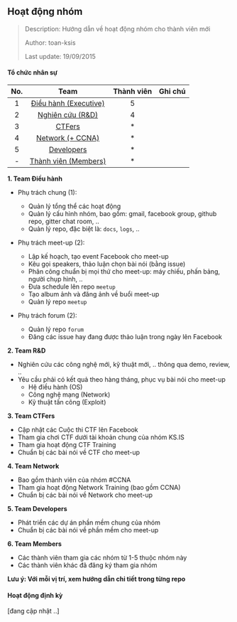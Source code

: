 ## Hoạt động nhóm

> Description: Hướng dẫn về hoạt động nhóm cho thành viên mới
> 
> Author: toan-ksis
> 
> Last update: 19/09/2015

#### Tổ chức nhân sự

| No. |          Team         | Thành viên | Ghi chú |
|:---:|:---------------------:|:----------:|:-------:|
| 1   | [Điều hành (Executive)](#1-team-dieu-hanh) | 5          |         |
| 2   | [Nghiên cứu (R&D)](#2-team-r-d)      | 4          |         |
| 3   | [CTFers](#3-team-ctfers)               | *          |         |
| 4   | [Network (+ CCNA)](#4-team-network)      | *          |         |
| 5   | [Developers](#5-team-developers)          | *          |         |
| -   | [Thành viên (Members)](#team-members)  | *          |         |

<a name="1-team-dieu-hanh"></a>
**1. Team Điều hành**

* Phụ trách chung (1):
	* Quản lý tổng thể các hoạt động
	* Quản lý cấu hình nhóm, bao gồm: gmail, facebook group, github repo, gitter chat room, ..
	* Quản lý repo, đặc biệt là: `docs`, `logs`, ..

* Phụ trách meet-up (2):
	* Lập kế hoạch, tạo event Facebook cho meet-up
	* Kêu gọi speakers, thảo luận chọn bài nói (bằng issue)
	* Phân công chuẩn bị mọi thứ cho meet-up: máy chiếu, phấn bảng, người chụp hình, ..
	* Đưa schedule lên repo `meetup`
	* Tạo album ảnh và đăng ảnh về buổi meet-up
	* Quản lý repo `meetup`

* Phụ trách forum (2):
	* Quản lý repo `forum`
	* Đăng các issue hay đang được thảo luận trong ngày lên Facebook

<a name="2-team-r-d"></a>
**2. Team R&D**

* Nghiên cứu các công nghệ mới, kỹ thuật mới, .. thông qua demo, review, ..
* Yêu cầu phải có kết quả theo hàng tháng, phục vụ bài nói cho meet-up
	* Hệ điều hành (OS)
	* Công nghệ mạng (Network)
	* Kỹ thuật tấn công (Exploit)

<a name="3-team-ctfers"></a>
**3. Team CTFers**

* Cập nhật các Cuộc thi CTF lên Facebook
* Tham gia chơi CTF dưới tài khoản chung của nhóm KS.IS
* Tham gia hoạt động CTF Training
* Chuẩn bị các bài nói về CTF cho meet-up

<a name="4-team-network"></a>
**4. Team Network**

* Bao gồm thành viên của nhóm #CCNA
* Tham gia hoạt động Network Training (bao gồm CCNA)
* Chuẩn bị các bài nói về Network cho meet-up

<a name="5-team-developers"></a>
**5. Team Developers**

* Phát triển các dự án phần mềm chung của nhóm
* Chuẩn bị các bài nói về phần mềm cho meet-up

<a name="team-members"></a>
**6. Team Members**

* Các thành viên tham gia các nhóm từ 1-5 thuộc nhóm này
* Các thành viên khác đã đăng ký tham gia nhóm

**Lưu ý: Với mỗi vị trí, xem hướng dẫn chi tiết trong từng repo**

<a name="hoat-dong-dinh-ky"></a>
#### Hoạt động định kỳ

[đang cập nhật ..]
